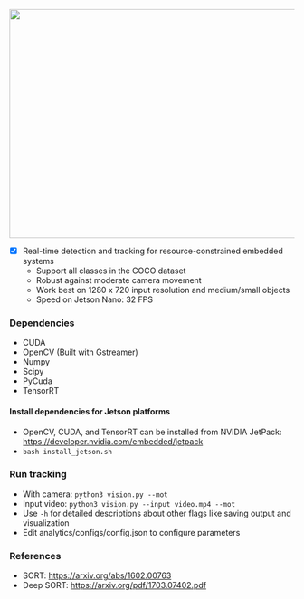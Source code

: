 <p align="center">
  <img src="demo.gif" width="720" height="405" />
</p>

- [x] Real-time detection and tracking for resource-constrained embedded systems
  - Support all classes in the COCO dataset
  - Robust against moderate camera movement
  - Work best on 1280 x 720 input resolution and medium/small objects
  - Speed on Jetson Nano: 32 FPS

### Dependencies
- CUDA
- OpenCV (Built with Gstreamer)
- Numpy
- Scipy
- PyCuda
- TensorRT  

#### Install dependencies for Jetson platforms
- OpenCV, CUDA, and TensorRT can be installed from NVIDIA JetPack:    
https://developer.nvidia.com/embedded/jetpack
- `bash install_jetson.sh`

### Run tracking
- With camera: `python3 vision.py --mot`
- Input video: `python3 vision.py --input video.mp4 --mot`
- Use `-h` for detailed descriptions about other flags like saving output and visualization
- Edit analytics/configs/config.json to configure parameters

### References
- SORT: https://arxiv.org/abs/1602.00763  
- Deep SORT: https://arxiv.org/pdf/1703.07402.pdf 
